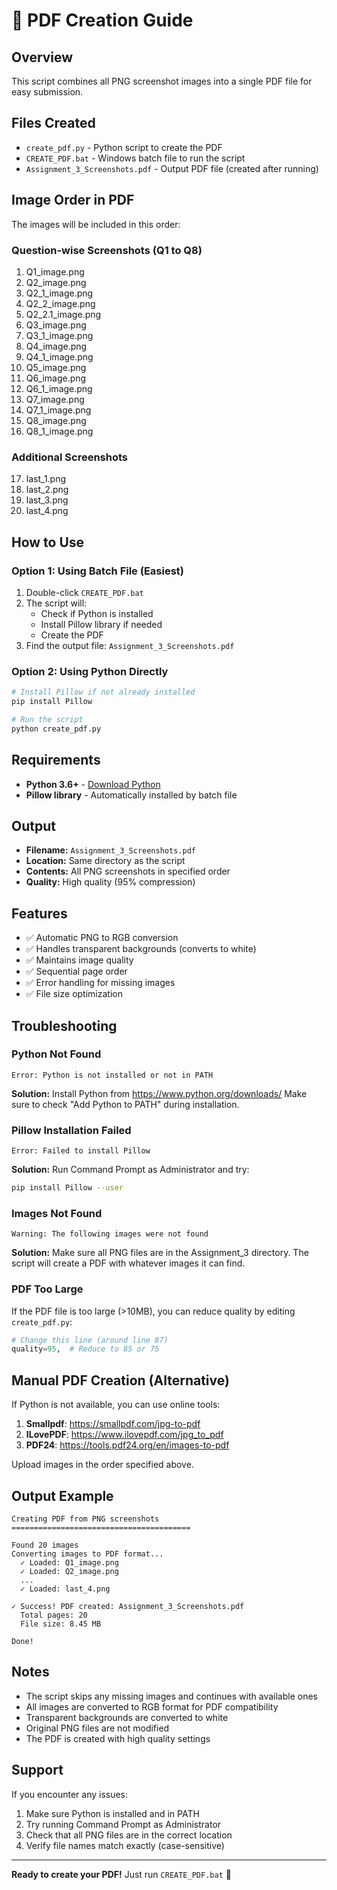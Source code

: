 # 📄 PDF Creation Guide

## Overview
This script combines all PNG screenshot images into a single PDF file for easy submission.

## Files Created
- `create_pdf.py` - Python script to create the PDF
- `CREATE_PDF.bat` - Windows batch file to run the script
- `Assignment_3_Screenshots.pdf` - Output PDF file (created after running)

## Image Order in PDF
The images will be included in this order:

### Question-wise Screenshots (Q1 to Q8)
1. Q1_image.png
2. Q2_image.png
3. Q2_1_image.png
4. Q2_2_image.png
5. Q2_2.1_image.png
6. Q3_image.png
7. Q3_1_image.png
8. Q4_image.png
9. Q4_1_image.png
10. Q5_image.png
11. Q6_image.png
12. Q6_1_image.png
13. Q7_image.png
14. Q7_1_image.png
15. Q8_image.png
16. Q8_1_image.png

### Additional Screenshots
17. last_1.png
18. last_2.png
19. last_3.png
20. last_4.png

## How to Use

### Option 1: Using Batch File (Easiest)
1. Double-click `CREATE_PDF.bat`
2. The script will:
   - Check if Python is installed
   - Install Pillow library if needed
   - Create the PDF
3. Find the output file: `Assignment_3_Screenshots.pdf`

### Option 2: Using Python Directly
```bash
# Install Pillow if not already installed
pip install Pillow

# Run the script
python create_pdf.py
```

## Requirements
- **Python 3.6+** - [Download Python](https://www.python.org/downloads/)
- **Pillow library** - Automatically installed by batch file

## Output
- **Filename:** `Assignment_3_Screenshots.pdf`
- **Location:** Same directory as the script
- **Contents:** All PNG screenshots in specified order
- **Quality:** High quality (95% compression)

## Features
- ✅ Automatic PNG to RGB conversion
- ✅ Handles transparent backgrounds (converts to white)
- ✅ Maintains image quality
- ✅ Sequential page order
- ✅ Error handling for missing images
- ✅ File size optimization

## Troubleshooting

### Python Not Found
```
Error: Python is not installed or not in PATH
```
**Solution:** Install Python from https://www.python.org/downloads/
Make sure to check "Add Python to PATH" during installation.

### Pillow Installation Failed
```
Error: Failed to install Pillow
```
**Solution:** Run Command Prompt as Administrator and try:
```bash
pip install Pillow --user
```

### Images Not Found
```
Warning: The following images were not found
```
**Solution:** Make sure all PNG files are in the Assignment_3 directory.
The script will create a PDF with whatever images it can find.

### PDF Too Large
If the PDF file is too large (>10MB), you can reduce quality by editing `create_pdf.py`:
```python
# Change this line (around line 87)
quality=95,  # Reduce to 85 or 75
```

## Manual PDF Creation (Alternative)

If Python is not available, you can use online tools:

1. **Smallpdf**: https://smallpdf.com/jpg-to-pdf
2. **ILovePDF**: https://www.ilovepdf.com/jpg_to_pdf
3. **PDF24**: https://tools.pdf24.org/en/images-to-pdf

Upload images in the order specified above.

## Output Example
```
Creating PDF from PNG screenshots
========================================

Found 20 images
Converting images to PDF format...
  ✓ Loaded: Q1_image.png
  ✓ Loaded: Q2_image.png
  ...
  ✓ Loaded: last_4.png

✓ Success! PDF created: Assignment_3_Screenshots.pdf
  Total pages: 20
  File size: 8.45 MB

Done!
```

## Notes
- The script skips any missing images and continues with available ones
- All images are converted to RGB format for PDF compatibility
- Transparent backgrounds are converted to white
- Original PNG files are not modified
- The PDF is created with high quality settings

## Support
If you encounter any issues:
1. Make sure Python is installed and in PATH
2. Try running Command Prompt as Administrator
3. Check that all PNG files are in the correct location
4. Verify file names match exactly (case-sensitive)

---

**Ready to create your PDF!** Just run `CREATE_PDF.bat` 🚀

